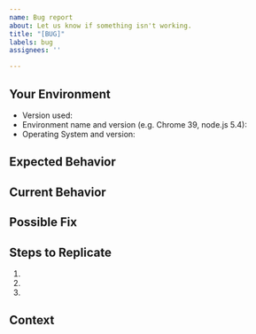 ```yaml
---
name: Bug report
about: Let us know if something isn't working.
title: "[BUG]"
labels: bug
assignees: ''

---
```


<!--- Provide a one or two sentence summary of the issue in the Title above --> 

## Your Environment
<!--- Include as many relevant details about the environment you experienced the bug in -->
* Version used:
* Environment name and version (e.g. Chrome 39, node.js 5.4):
* Operating System and version:

## Expected Behavior
<!--- Tell us what should happen-->

## Current Behavior
<!--- Describe what happened instead -->

## Possible Fix
<!--- Not obligatory, but suggest a fix or reason for the bug -->

## Steps to Replicate
<!--- Provide a link to a live example, screenshot, etc.-->
<!--- Or list steps to reproduce this bug. Include code to reproduce, if relevant -->
1.
2.
3.

## Context
<!--- How has this bug affected you? What were you trying to accomplish? -->
